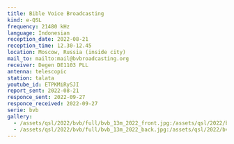 ```yaml
---
title: Bible Voice Broadcasting
kind: e-QSL
frequency: 21480 kHz
language: Indonesian
reception_date: 2022-08-21
reception_time: 12.30-12.45
location: Moscow, Russia (inside city)
mail_to: mailto:mail@bvbroadcasting.org
receiver: Degen DE1103 PLL
antenna: telescopic
station: talata
youtube_id: ETPKMiRySJI
report_sent: 2022-08-21
responce_sent: 2022-09-27
responce_received: 2022-09-27
serie: bvb
gallery:
  - /assets/qsl/2022/bvb/full/bvb_13m_2022_front.jpg:/assets/qsl/2022/bvb/small/bvb_13m_2022_front.jpg
  - /assets/qsl/2022/bvb/full/bvb_13m_2022_back.jpg:/assets/qsl/2022/bvb/small/bvb_13m_2022_back.jpg
---
```

